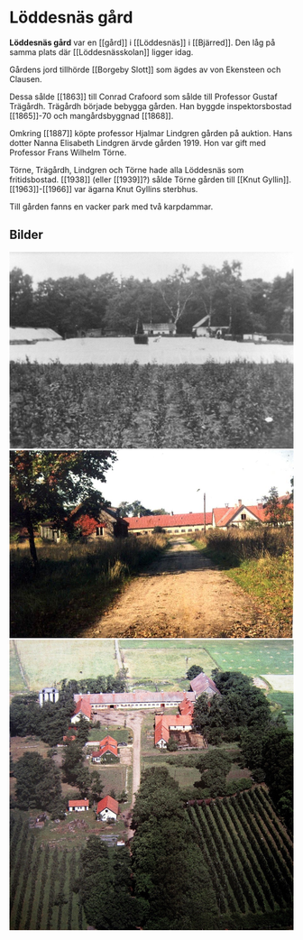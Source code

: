 # Löddesnäs gård

**Löddesnäs gård** var en [[gård]] i [[Löddesnäs]] i [[Bjärred]]. Den låg på samma plats där [[Löddesnässkolan]] ligger idag.

Gårdens jord tillhörde [[Borgeby Slott]] som ägdes av von Ekensteen och Clausen.

Dessa sålde [[1863]] till Conrad Crafoord som sålde till Professor Gustaf Trägårdh. Trägårdh började bebygga gården. Han byggde inspektorsbostad [[1865]]-70 och mangårdsbyggnad [[1868]].

Omkring [[1887]] köpte professor Hjalmar Lindgren gården på auktion. Hans dotter Nanna Elisabeth Lindgren ärvde gården 1919. Hon var gift med Professor Frans Wilhelm Törne.

Törne, Trägårdh, Lindgren och Törne hade alla Löddesnäs som fritidsbostad. [[1938]] (eller [[1939]]?) sålde Törne gården till [[Knut Gyllin]]. [[1963]]-[[1966]] var ägarna Knut Gyllins sterbhus.

Till gården fanns en vacker park med två karpdammar.

## Bilder

![Löddesnäs_gård_001](images/Löddesnäs_gård_001.jpg)
![Löddesnäs_gård_002](images/Löddesnäs_gård_002.jpg)
![Löddesnäs_gård_003](images/Löddesnäs_gård_003.jpg)
